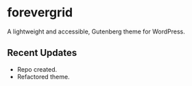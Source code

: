 # forevergrid
A lightweight and accessible, Gutenberg theme for WordPress.

## Recent Updates
- Repo created.
- Refactored theme.